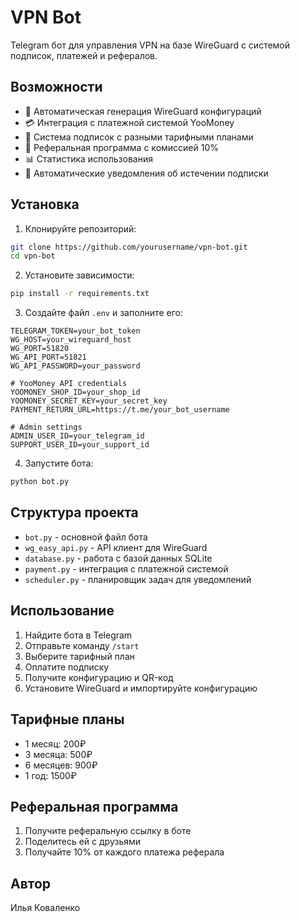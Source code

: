 # VPN Bot

Telegram бот для управления VPN на базе WireGuard с системой подписок, платежей и рефералов.

## Возможности

- 🔐 Автоматическая генерация WireGuard конфигураций
- 💳 Интеграция с платежной системой YooMoney
- 📅 Система подписок с разными тарифными планами
- 👥 Реферальная программа с комиссией 10%
- 📊 Статистика использования
- 🔔 Автоматические уведомления об истечении подписки

## Установка

1. Клонируйте репозиторий:
```bash
git clone https://github.com/yourusername/vpn-bot.git
cd vpn-bot
```

2. Установите зависимости:
```bash
pip install -r requirements.txt
```

3. Создайте файл `.env` и заполните его:
```env
TELEGRAM_TOKEN=your_bot_token
WG_HOST=your_wireguard_host
WG_PORT=51820
WG_API_PORT=51821
WG_API_PASSWORD=your_password

# YooMoney API credentials
YOOMONEY_SHOP_ID=your_shop_id
YOOMONEY_SECRET_KEY=your_secret_key
PAYMENT_RETURN_URL=https://t.me/your_bot_username

# Admin settings
ADMIN_USER_ID=your_telegram_id
SUPPORT_USER_ID=your_support_id
```

4. Запустите бота:
```bash
python bot.py
```

## Структура проекта

- `bot.py` - основной файл бота
- `wg_easy_api.py` - API клиент для WireGuard
- `database.py` - работа с базой данных SQLite
- `payment.py` - интеграция с платежной системой
- `scheduler.py` - планировщик задач для уведомлений

## Использование

1. Найдите бота в Telegram
2. Отправьте команду `/start`
3. Выберите тарифный план
4. Оплатите подписку
5. Получите конфигурацию и QR-код
6. Установите WireGuard и импортируйте конфигурацию

## Тарифные планы

- 1 месяц: 200₽
- 3 месяца: 500₽
- 6 месяцев: 900₽
- 1 год: 1500₽

## Реферальная программа

1. Получите реферальную ссылку в боте
2. Поделитесь ей с друзьями
3. Получайте 10% от каждого платежа реферала

## Автор

Илья Коваленко
